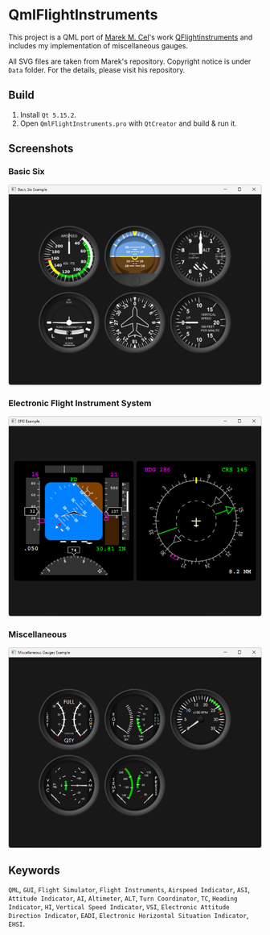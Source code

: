 # QmlFlightInstruments
This project is a QML port of [Marek M. Cel](http://marekcel.pl/)'s work [QFlightinstruments](https://github.com/marek-cel/QFlightinstruments) 
and includes my implementation of miscellaneous gauges. 

All SVG files are taken from Marek's repository. Copyright notice is under `Data` folder. For the details, please visit his repository.

## Build
1) Install `Qt 5.15.2`.
2) Open `QmlFlightInstruments.pro` with `QtCreator` and build & run it. 

## Screenshots
### Basic Six
![Basic Six](Screenshots/BasicSix.png)

### Electronic Flight Instrument System
![EFIS](Screenshots/EFIS.png)

### Miscellaneous
![Misc](Screenshots/Misc.png)

## Keywords
`QML`,
`GUI`,
`Flight Simulator`,
`Flight Instruments`,
`Airspeed Indicator`,
`ASI`, 
`Attitude Indicator`,
`AI`,
`Altimeter`,
`ALT`,
`Turn Coordinator`,
`TC`,
`Heading Indicator`,
`HI`,
`Vertical Speed Indicator`,
`VSI`,
`Electronic Attitude Direction Indicator`,
`EADI`,
`Electronic Horizontal Situation Indicator`,
`EHSI`.